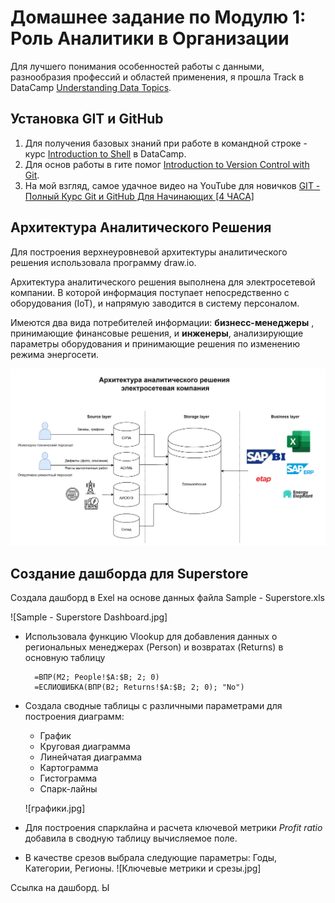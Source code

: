 # Домашнее задание по Модулю 1: Роль Аналитики в Организации

Для лучшего понимания особенностей работы с данными, разнообразия профессий и областей применения, я прошла Track в DataCamp [Understanding Data Topics](https://app.datacamp.com/learn/skill-tracks/understanding-data-topics).<br>



## Установка GIT и GitHub
1. Для получения базовых знаний при работе в командной строке - курс [Introduction to Shell](https://app.datacamp.com/learn/courses/introduction-to-shell) в DataCamp.
1. Для основ работы в гите помог [Introduction to Version Control with Git](https://app.datacamp.com/learn/courses/introduction-to-version-control-with-git).
1. На мой взгляд, самое удачное видео на YouTube для новичков [GIT - Полный Курс Git и GitHub Для Начинающих [4 ЧАСА]](https://www.youtube.com/watch?v=O00FTZDxD0o)

 ## Архитектура Аналитического Решения

Для построения верхнеуровневой архитектуры аналитического решения использовала программу draw.io.
  
  Архитектура аналитического решения выполнена для электросетевой компании. В которой информация поступает непосредственно с оборудования (IoT), и напрямую заводится в систему персоналом. 
  
  Имеются два вида потребителей информации: **бизнесс-менеджеры** , принимающие финансовые решения,  и **инженеры**, анализирующие параметры оборудования и принимающие решения по изменению режима энергосети. 

![Аналитическое решение](https://github.com/LenaMitrofanova/DE-101/blob/main/module1/%D0%90%D0%BD%D0%B0%D0%BB%D0%B8%D1%82%D0%B8%D1%87%D0%B5%D1%81%D0%BA%D0%BE%D0%B5%20%D1%80%D0%B5%D1%88%D0%B5%D0%BD%D0%B8%D0%B5%20%D1%81%D0%B5%D1%82%D0%B8.jpg)

## Создание дашборда для Superstore

Создала дашборд в Exel на основе данных файла Sample - Superstore.xls 

![Sample - Superstore Dashboard.jpg]

+ Использовала функцию Vlookup для добавления данных о региональных менеджерах  (Person) и возвратах (Returns)  в основную таблицу

        =ВПР(M2; People!$A:$B; 2; 0)
        =ЕСЛИОШИБКА(ВПР(B2; Returns!$A:$B; 2; 0); "No")
+ Создала сводные таблицы с различными параметрами для построения диаграмм:
  + График
  + Круговая диаграмма
  + Линейчатая диаграмма
  + Картограмма
  + Гистограмма
  + Спарк-лайны

  ![графики.jpg]
+ Для построения спарклайна и расчета ключевой метрики *Profit ratio* добавила в сводную таблицу вычисляемое поле.
+ В качестве срезов выбрала следующие параметры: Годы, Категории, Регионы.
![Ключевые метрики и срезы.jpg]

Ссылка на дашборд.    Ы


